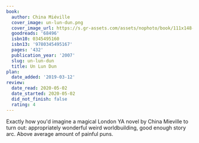 ```yaml
---
book:
  author: China Miéville
  cover_image: un-lun-dun.png
  cover_image_url: https://s.gr-assets.com/assets/nophoto/book/111x148-bcc042a9c91a29c1d680899eff700a03.png
  goodreads: '68496'
  isbn10: 0345495160
  isbn13: '9780345495167'
  pages: '432'
  publication_year: '2007'
  slug: un-lun-dun
  title: Un Lun Dun
plan:
  date_added: '2019-03-12'
review:
  date_read: 2020-05-02
  date_started: 2020-05-02
  did_not_finish: false
  rating: 4
---
```


Exactly how you'd imagine a magical London YA novel by China Mieville to turn out: appropriately wonderful weird worldbuilding, good enough story arc. Above average amount of painful puns.
